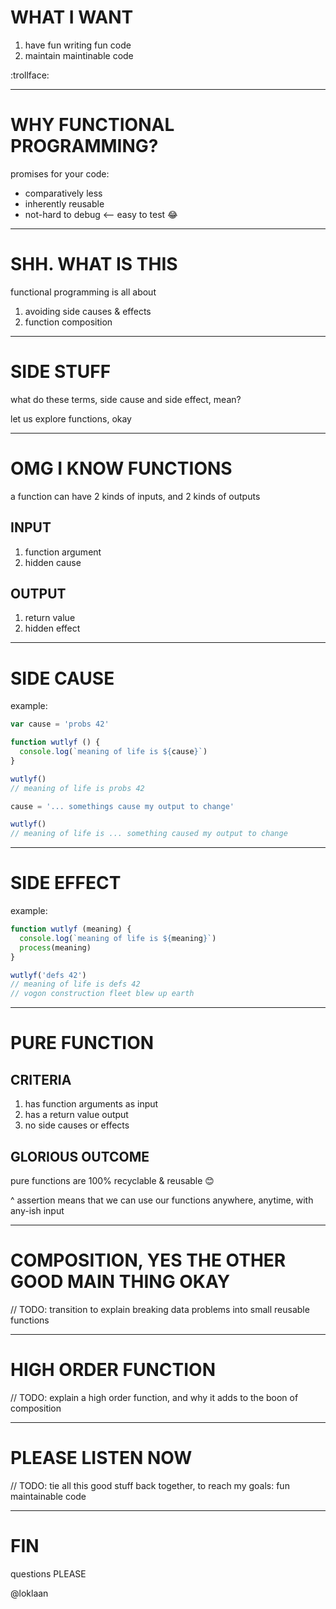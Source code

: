 # WHAT I WANT


1. have fun writing fun code
2. maintain maintinable code

:trollface:

---
# WHY FUNCTIONAL PROGRAMMING?


promises for your code:

* comparatively less
* inherently reusable
* not-hard to debug       <-- easy to test :joy:

---
# SHH. WHAT IS THIS


functional programming is all about

1. avoiding side causes & effects
2. function composition

---
# SIDE STUFF


what do these terms, side cause and side effect, mean?

let us explore functions, okay

---
# OMG I KNOW FUNCTIONS


a function can have 2 kinds of inputs, and 2 kinds of outputs


## INPUT

1. function argument
2. hidden cause


## OUTPUT

1. return value
2. hidden effect

---
# SIDE CAUSE

example:

```javascript
var cause = 'probs 42'

function wutlyf () {
  console.log(`meaning of life is ${cause}`)
}

wutlyf()
// meaning of life is probs 42

cause = '... somethings cause my output to change'

wutlyf()
// meaning of life is ... something caused my output to change
```

---
# SIDE EFFECT

example:

```javascript
function wutlyf (meaning) {
  console.log(`meaning of life is ${meaning}`)
  process(meaning)
}

wutlyf('defs 42')
// meaning of life is defs 42
// vogon construction fleet blew up earth
```

---
# PURE FUNCTION


## CRITERIA

1. has function arguments as input
2. has a return value output
3. no side causes or effects


## GLORIOUS OUTCOME

pure functions are 100% recyclable & reusable :blush:

^ assertion means that we can use our functions anywhere, anytime, with any-ish input

---
# COMPOSITION, YES THE OTHER GOOD MAIN THING OKAY


// TODO: transition to explain breaking data problems into small reusable functions

---
# HIGH ORDER FUNCTION


// TODO: explain a high order function, and why it adds to the boon of composition

---
# PLEASE LISTEN NOW

// TODO: tie all this good stuff back together, to reach my goals: fun maintainable code

---
# FIN

questions PLEASE

@loklaan
